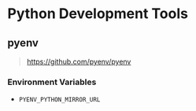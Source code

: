 # Python Development Tools

## pyenv

> <https://github.com/pyenv/pyenv>

### Environment Variables

- `PYENV_PYTHON_MIRROR_URL`
